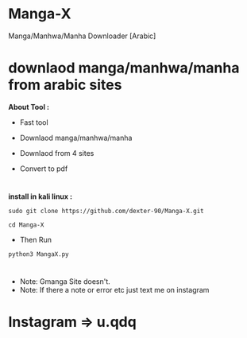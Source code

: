 # Manga-X
Manga/Manhwa/Manha Downloader [Arabic]
<img
  src=""
  alt=""
  title=""
  style="display: inline-block; margin: 0 auto; max-width: 300px">


# downlaod manga/manhwa/manha from arabic sites

**About Tool :**

- Fast tool

- Downlaod manga/manhwa/manha

- Downlaod from 4 sites

- Convert to pdf


#  
**install in kali linux :**

`sudo git clone https://github.com/dexter-90/Manga-X.git`

`cd Manga-X`
- Then Run 

`python3 MangaX.py`
# 

- Note: Gmanga Site doesn't.
- Note: If there a note or error etc just text me on instagram

# **Instagram => u.qdq**
